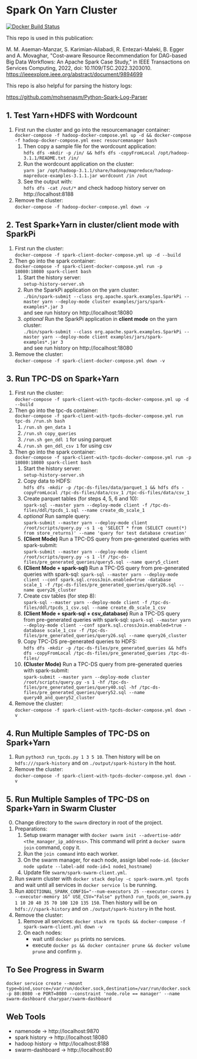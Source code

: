 # Spark On Yarn Cluster

[![Docker Build Status](https://travis-ci.org/mohsenasm/spark-on-yarn-cluster.svg?branch=master)](https://travis-ci.org/mohsenasm/spark-on-yarn-cluster)

This repo is used in this publication: 

M. M. Aseman-Manzar, S. Karimian-Aliabadi, R. Entezari-Maleki, B. Egger and A. Movaghar, "Cost-aware Resource Recommendation for DAG-based Big Data Workflows: An Apache Spark Case Study," in IEEE Transactions on Services Computing, 2022, doi: 10.1109/TSC.2022.3203010. https://ieeexplore.ieee.org/abstract/document/9894699

This repo is also helpful for parsing the history logs:

https://github.com/mohsenasm/Python-Spark-Log-Parser

## 1. Test Yarn+HDFS with Wordcount

1. First run the cluster and go into the resourcemanager container:  
`docker-compose -f hadoop-docker-compose.yml up -d && docker-compose -f hadoop-docker-compose.yml exec resourcemanager bash`
    1. Then copy a sample file for the wordcount application:  
    `hdfs dfs -mkdir -p /in/ && hdfs dfs -copyFromLocal /opt/hadoop-3.1.1/README.txt /in/`
    2. Run the wordcount application on the cluster:  
    `yarn jar /opt/hadoop-3.1.1/share/hadoop/mapreduce/hadoop-mapreduce-examples-3.1.1.jar wordcount /in /out`
    3. See the output with:  
    `hdfs dfs -cat /out/*` and check hadoop history server on http://localhost:8188
2. Remove the cluster:  
`docker-compose -f hadoop-docker-compose.yml down -v`

## 2. Test Spark+Yarn in cluster/client mode with SparkPi

1. First run the cluster:  
`docker-compose -f spark-client-docker-compose.yml up -d --build`
2. Then go into the spark container:  
`docker-compose -f spark-client-docker-compose.yml run -p 18080:18080 spark-client bash`
    1. Start the history server:  
    `setup-history-server.sh`
    2. Run the SparkPi application on the yarn cluster:  
    `./bin/spark-submit --class org.apache.spark.examples.SparkPi --master yarn --deploy-mode cluster examples/jars/spark-examples*.jar 3`  
    and see run history on http://localhost:18080
    3. _optional_ Run the SparkPi application in **client mode** on the yarn cluster:  
    `./bin/spark-submit --class org.apache.spark.examples.SparkPi --master yarn --deploy-mode client examples/jars/spark-examples*.jar 3`  
    and see run history on http://localhost:18080
3. Remove the cluster:  
`docker-compose -f spark-client-docker-compose.yml down -v`

## 3. Run TPC-DS on Spark+Yarn

1. First run the cluster:  
`docker-compose -f spark-client-with-tpcds-docker-compose.yml up -d --build`
2. Then go into the tpc-ds container:  
`docker-compose -f spark-client-with-tpcds-docker-compose.yml run tpc-ds /run.sh bash`
    1. `/run.sh gen_data 1`
    2. `/run.sh copy_queries`
    <!-- + `/run.sh gen_queries` -> cannot be used in spark because of wrong templates-->
    3. `/run.sh gen_ddl 1` for using parquet
    4. `/run.sh gen_ddl_csv 1` for using csv
3. Then go into the spark container:  
`docker-compose -f spark-client-with-tpcds-docker-compose.yml run -p 18080:18080 spark-client bash`
    1. Start the history server:  
    `setup-history-server.sh`
    2. Copy data to HDFS:  
    `hdfs dfs -mkdir -p /tpc-ds-files/data/parquet_1 && hdfs dfs -copyFromLocal /tpc-ds-files/data/csv_1 /tpc-ds-files/data/csv_1`
    3. Create parquet tables (for steps 4, 5, 6 and 10):  
    `spark-sql --master yarn --deploy-mode client -f /tpc-ds-files/ddl/tpcds_1.sql --name create_db_scale_1`
    4. _optional_ Run sample query:  
    `spark-submit --master yarn --deploy-mode client /root/scripts/query.py -s 1 -q 'SELECT * from (SELECT count(*) from store_returns)' --name 'query for test database creation'`
    5. **(Client Mode)** Run a TPC-DS query from pre-generated queries with spark-submit:  
    `spark-submit --master yarn --deploy-mode client /root/scripts/query.py -s 1 -lf /tpc-ds-files/pre_generated_queries/query5.sql --name query5_client`
    6. **(Client Mode + spark-sql)** Run a TPC-DS query from pre-generated queries with spark-sql: `spark-sql --master yarn --deploy-mode client --conf spark.sql.crossJoin.enabled=true -database scale_1 -f /tpc-ds-files/pre_generated_queries/query26.sql --name query26_cluster`
    7. Create csv tables (for step 8):  
    `spark-sql --master yarn --deploy-mode client -f /tpc-ds-files/ddl/tpcds_1_csv.sql --name create_db_scale_1_csv`
    8. **(Client Mode + spark-sql + csv_database)** Run a TPC-DS query from pre-generated queries with spark-sql: `spark-sql --master yarn --deploy-mode client --conf spark.sql.crossJoin.enabled=true -database scale_1_csv -f /tpc-ds-files/pre_generated_queries/query26.sql --name query26_cluster`
    9. Copy TPC-DS pre-generated queries to HDFS:  
    `hdfs dfs -mkdir -p /tpc-ds-files/pre_generated_queries && hdfs dfs -copyFromLocal /tpc-ds-files/pre_generated_queries /tpc-ds-files/`
    10. **(Cluster Mode)** Run a TPC-DS query from pre-generated queries with spark-submit:  
    `spark-submit --master yarn --deploy-mode cluster /root/scripts/query.py -s 1 -hf /tpc-ds-files/pre_generated_queries/query40.sql -hf /tpc-ds-files/pre_generated_queries/query52.sql --name query40_and_query52_cluster`
4. Remove the cluster:  
`docker-compose -f spark-client-with-tpcds-docker-compose.yml down -v`

## 4. Run Multiple Samples of TPC-DS on Spark+Yarn

1. Run `python3 run_tpcds.py 1 3 5 10`. Then history will be on `hdfs:///spark-history` and on `./output/spark-history` in the host.
2. Remove the cluster:  
`docker-compose -f spark-client-with-tpcds-docker-compose.yml down -v`  

## 5. Run Multiple Samples of TPC-DS on Spark+Yarn in **Swarm Cluster**  

0. Change directory to the `swarm` directory in root of the project.  
1. Preparations:  
    1. Setup swarm manager with `docker swarm init --advertise-addr <the_manager_ip_address>`. This command will print a `docker swarm join` command, copy it.  
    2. Run the `join command` into each worker.  
    3. On the swarm manager, for each node, assign label `node-id`. (`docker node update --label-add node-id=1 node1_hostname`)  
    4. Update file `swarm/spark-swarm-client.yml`.  
2. Run swarm cluster with `docker stack deploy -c spark-swarm.yml tpcds` and wait until all services in `docker service ls` be running.  
3. Run `ADDITIONAL_SPARK_CONFIG="--num-executors 25 --executor-cores 1 --executor-memory 1G" USE_CSV="False" python3 run_tpcds_on_swarm.py 1 10 20 40 35 70 100 120 135 150`. Then history will be on `hdfs:///spark-history` and on `./output/spark-history` in the host.  
4. Remove the cluster:  
    1. Remove all services: `docker stack rm tpcds && docker-compose -f spark-swarm-client.yml down -v`  
    2. On each nodes:  
        * wait until `docker ps` prints no services.  
        * execute `docker ps && docker container prune && docker volume prune` and confirm `y`.  

## To See Progress in Swarm  
`docker service create --mount type=bind,source=/var/run/docker.sock,destination=/var/run/docker.sock -p 80:8080 -e PORT=8080 --constraint 'node.role == manager' --name swarm-dashboard charypar/swarm-dashboard
`

## Web Tools  
* namenode -> http://localhost:9870  
* spark history -> http://localhost:18080  
* hadoop history -> http://localhost:8188  
* swarm-dashboard -> http://localhost:80
